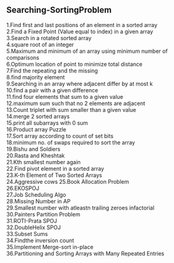 ## Searching-SortingProblem

1.Find first and last positions of an element in a sorted array <br>
2.Find a Fixed Point (Value equal to index) in a given array <br>
3.Search in a rotated sorted array <br>
4.square root of an integer <br>
5.Maximum and minimum of an array using minimum number of comparisons <br>
6.Optimum location of point to minimize total distance <br>
7.Find the repeating and the missing <br>
8.find majority element <br>
9.Searching in an array where adjacent differ by at most k <br>
10.find a pair with a given difference <br>
11.find four elements that sum to a given value <br>
12.maximum sum such that no 2 elements are adjacent <br>
13.Count triplet with sum smaller than a given value <br>
14.merge 2 sorted arrays <br>
15.print all subarrays with 0 sum <br>
16.Product array Puzzle <br>
17.Sort array according to count of set bits <br>
18.minimum no. of swaps required to sort the array<br> 
19.Bishu and Soldiers <br>
20.Rasta and Kheshtak <br>
21.Kth smallest number again <br>
22.Find pivot element in a sorted array <br>
23.K-th Element of Two Sorted Arrays <br>
24.Aggressive cows 25.Book Allocation Problem <br>
26.EKOSPOJ <br>
27.Job Scheduling Algo <br>
28.Missing Number in AP <br>
29.Smallest number with atleastn trailing zeroes infactorial <br>
30.Painters Partition Problem <br>
31.ROTI-Prata SPOJ <br>
32.DoubleHelix SPOJ <br>
33.Subset Sums <br>
34.Findthe inversion count <br>
35.Implement Merge-sort in-place <br>
36.Partitioning and Sorting Arrays with Many Repeated Entries <br>
